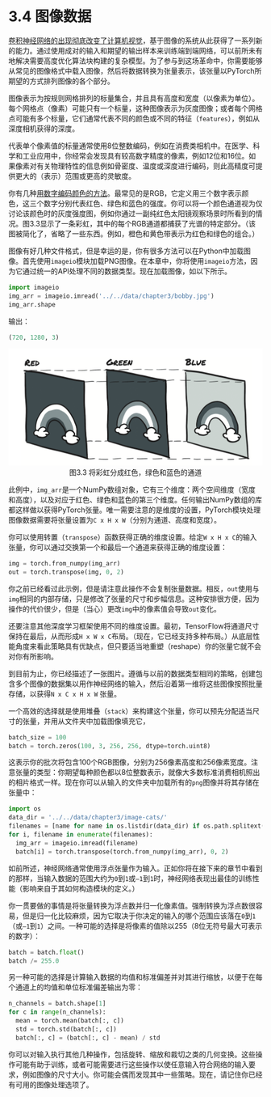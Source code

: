 # 3.4 图像数据

[卷积神经网络的出现彻底改变了计算机视觉](https://en.wikipedia.org/wiki/Convolutional_neural_network#History)，基于图像的系统从此获得了一系列新的能力。通过使用成对的输入和期望的输出样本来训练端到端网络，可以前所未有地解决需要高度优化算法块构建的复杂模型。为了参与到这场革命中，你需要能够从常见的图像格式中载入图像，然后将数据转换为张量表示，该张量以PyTorch所期望的方式排列图像的各个部分。

图像表示为按规则网格排列的标量集合，并且具有高度和宽度（以像素为单位）。每个网格点（像素）可能只有一个标量，这种图像表示为灰度图像；或者每个网格点可能有多个标量，它们通常代表不同的颜色或不同的特征（`features`），例如从深度相机获得的深度。

代表单个像素值的标量通常使用8位整数编码，例如在消费类相机中。在医学、科学和工业应用中，你经常会发现具有较高数字精度的像素，例如12位和16位。如果像素对有关物理特性的信息例如骨密度、温度或深度进行编码，则此高精度可提供更大的（表示）范围或更高的灵敏度。

你有几种[用数字编码颜色的方法](https://en.wikipedia.org/wiki/Color_model)。最常见的是RGB，它定义用三个数字表示颜色，这三个数字分别代表红色、绿色和蓝色的强度。你可以将一个颜色通道视为仅讨论该颜色时的灰度强度图，例如你通过一副纯红色太阳镜观察场景时所看到的情况。图3.3显示了一条彩虹，其中的每个RGB通道都捕获了光谱的特定部分。（该图被简化了，省略了一些东西。例如，橙色和黄色带表示为红色和绿色的组合。）

图像有好几种文件格式，但是幸运的是，你有很多方法可以在Python中加载图像。首先使用`imageio`模块加载PNG图像。在本章中，你将使用`imageio`方法，因为它通过统一的API处理不同的数据类型。现在加载图像，如以下所示。

```python
import imageio
img_arr = imageio.imread('../../data/chapter3/bobby.jpg') 
img_arr.shape
```

输出：

```python
(720, 1280, 3)
```



<div align=center>
  <img width="600" src="../img/chapter3/3.3.png" alt="1.4">
</div>
<div align=center>图3.3 将彩虹分成红色，绿色和蓝色的通道</div>

此例中，`img_arr`是一个NumPy数组对象，它有三个维度：两个空间维度（宽度和高度），以及对应于红色、绿色和蓝色的第三个维度。任何输出NumPy数组的库都这样做以获得PyTorch张量。唯一需要注意的是维度的设置，PyTorch模块处理图像数据需要将张量设置为`C x H x W`（分别为通道、高度和宽度）。

你可以使用转置（`transpose`）函数获得正确的维度设置。给定`W x H x C`的输入张量，你可以通过交换第一个和最后一个通道来获得正确的维度设置：

```python
img = torch.from_numpy(img_arr) 
out = torch.transpose(img, 0, 2)
```

你之前已经看过此示例，但是请注意此操作不会复制张量数据。相反，`out`使用与`img`相同的内部存储，只是修改了张量的尺寸和步幅信息。这种安排很方便，因为操作的代价很少，但是（当心）更改`img`中的像素值会导致`out`变化。

还要注意其他深度学习框架使用不同的维度设置。最初，TensorFlow将通道尺寸保持在最后，从而形成`H x W x C`布局。（现在，它已经支持多种布局。）从底层性能角度来看此策略具有优缺点，但只要适当地重塑（reshape）你的张量它就不会对你有所影响。

到目前为止，你已经描述了一张图片。遵循与以前的数据类型相同的策略，创建包含多个图像的数据集以用作神经网络的输入，然后沿着第一维将这些图像按照批量存储，以获得`N x C x H x W` 张量。

一个高效的选择就是使用堆叠（`stack`）来构建这个张量，你可以预先分配适当尺寸的张量，并用从文件夹中加载图像填充它，

```python
batch_size = 100
batch = torch.zeros(100, 3, 256, 256, dtype=torch.uint8)
```

这表示你的批次将包含100个RGB图像，分别为256像素高度和256像素宽度。注意张量的类型：你期望每种颜色都以8位整数表示，就像大多数标准消费相机照出的相片格式一样。现在你可以从输入的文件夹中加载所有的`png`图像并将其存储在张量中：

```python
import os
data_dir = '../../data/chapter3/image-cats/'
filenames = [name for name in os.listdir(data_dir) if os.path.splitext(name) == '.png']
for i, filename in enumerate(filenames):
  img_arr = imageio.imread(filename)
  batch[i] = torch.transpose(torch.from_numpy(img_arr), 0, 2)
```

如前所述，神经网络通常使用浮点张量作为输入。正如你将在接下来的章节中看到的那样，当输入数据的范围大约为`0`到`1`或`–1`到`1`时，神经网络表现出最佳的训练性能（影响来自于其如何构造模块的定义。）

你一贯要做的事情是将张量转换为浮点数并归一化像素值。强制转换为浮点数很容易，但是归一化比较麻烦，因为它取决于你决定的输入的哪个范围应该落在`0`到`1`（或`–1`到`1`）之间。一种可能的选择是将像素的值除以255（8位无符号最大可表示的数字）：

```python
batch = batch.float()
batch /= 255.0
```

另一种可能的选择是计算输入数据的均值和标准偏差并对其进行缩放，以便于在每个通道上的均值和单位标准偏差输出为零：

```python
n_channels = batch.shape[1]
for c in range(n_channels):
  mean = torch.mean(batch[:, c])
  std = torch.std(batch[:, c])
  batch[:, c] = (batch[:, c] - mean) / std
```

你可以对输入执行其他几种操作，包括旋转、缩放和裁切之类的几何变换。这些操作可能有助于训练，或者可能需要进行这些操作以使任意输入符合网络的输入要求，例如图像的尺寸大小。你可能会偶而发现其中一些策略。现在，请记住你已经有可用的图像处理选项了。